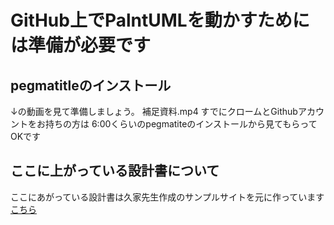 # GitHub上でPalntUMLを動かすためには準備が必要です

## pegmatitleのインストール 
↓の動画を見て準備しましょう。
補足資料.mp4
すでにクロームとGithubアカウントをお持ちの方は
6:00くらいのpegmatiteのインストールから見てもらってOKです

## ここに上がっている設計書について
ここにあがっている設計書は久家先生作成のサンプルサイトを元に作っています
[こちら](http://aso-kuga.watson.jp/classic/item_list.php)
